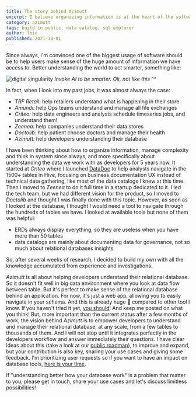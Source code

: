 ```yaml
---
title: The story behind Azimutt
excerpt: I believe organizing information is at the heart of the software mission. I have been thinking about this for years and focused on understanding databases for 5 years now. Here is how it happened...
category: azimutt
tags: build in public, data catalog, sql explorer
author: loic
published: 2021-10-01
---
```


Since always, I'm convinced one of the biggest usage of software should be to help users make sense of the huge amount of information we have access to.
Better understanding the world to act smarter, something like:

![digital singularity]({{base_link}}/digital-singularity.jpg)
*Invoke AI to be smarter. Ok, not like this ^^*

In fact, when I look into my past jobs, it was almost always the case:

- *TRF Retail:* help retailers understand what is happening in their store
- *Amundi:* help Ops teams understand and manage all file exchanges
- *Criteo:* help data engineers and analysts schedule timeseries jobs, and understand them!
- *Zeenea:* help companies understand their data stores
- *Doctolib:* help patient choose doctors and manage their health
- *Azimutt:* help developers understanding their database

I have been thinking about how to organize information, manage complexity and think in system since always, and more specifically about understanding the data we work with as developers for 5 years now.
It started at *Criteo* where I launched [DataDoc](https://medium.com/criteo-engineering/datadoc-the-criteo-data-observability-platform-2cd826a9a1af) to help analysts navigate in the 1500+ tables in Hive, focusing on business documentation UX instead of technical data gathering, like most of the data catalogs I knew at this time.
Then I moved to *Zeenea* to do it full time in a startup dedicated to it.
I led the tech team, but we had different vision for the product, so I moved to *Doctolib* and thought I was finally done with this topic. However, as soon as I looked at the database, I thought I would need a tool to navigate through the hundreds of tables we have.
I looked at available tools but none of them was helpful:
- ERDs always display everything, so they are useless when you have more than 50 tables
- data catalogs are mainly about documenting data for governance, not so much about relational databases insights

So, after several weeks of research, I decided to build my own with all the knowledge accumulated from experience and investigations.

*Azimutt* is all about helping developers understand their relational database.
So it doesn't fit well in big data environment where you look at data flow between table. But it's perfect to make sense of the relational database behind an application.
For now, it's just a web app, allowing you to easily navigate in your schema. And this is already huge 🤩 compared to other tool I know.
If you haven't tried it yet, [you should]({{app_link}})! And keep me posted on what you think!
But, more important than the current status after a few months of work, the vision behind *Azimutt* is to empower developers to understand and manage their relational database, at any scale, from a few tables to thousands of them.
And I will not stop until it integrates perfectly in the developers workflow and answer immediately their questions.
I have clear ideas about this (take a look at our [public roadmap]({{roadmap_link}})), to improve and expand, but your contribution is also key, sharing your use cases and giving some feedback. I'm prioritizing user requests so if you want to have an impact on database tools, [here is your time]({{feedback_link}}).

If "understanding better how your database work" is a problem that matter to you, please get in touch, share your use cases and let's discuss limitless possibilities! 
